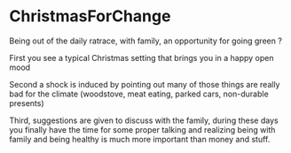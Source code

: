 # ChristmasForChange
Being out of the daily ratrace, with family, an opportunity for going green ?

First you see a typical Christmas setting that brings you in a happy open mood

Second a shock is induced by pointing out many of those things are really bad for the climate (woodstove, meat eating, parked cars, non-durable presents)

Third, suggestions are given to discuss with the family, during these days you finally have the time for some proper talking and realizing being with family and being healthy is much more important than money and stuff.

